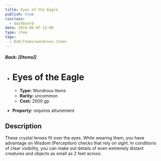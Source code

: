 ```yaml
---
title: Eyes of the Eagle
publish: true
cssclass:
  - dashboard
date: 2024-06-07 12:00
type: item
tags:
  - DnD/Items/wondrous-items
---
```


##### Back: [[Items]]

- # Eyes of the Eagle

    - **Type:** Wondrous Items
    - **Rarity:** uncommon
    - **Cost:** 2500 gp
- **Property:** requires attunement



## Description 

These crystal lenses fit over the eyes. While wearing them, you have advantage on Wisdom (Perception) checks that rely on sight. In conditions of clear visibility, you can make out details of even extremely distant creatures and objects as small as 2 feet across.
